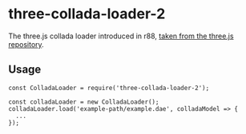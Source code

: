 # three-collada-loader-2
The three.js collada loader introduced in r88, [taken from the three.js repository](https://github.com/mrdoob/three.js/blob/dev/examples/js/loaders/ColladaLoader.js).

## Usage

```
const ColladaLoader = require('three-collada-loader-2');

const colladaLoader = new ColladaLoader();
colladaLoader.load('example-path/example.dae', colladaModel => {
  ...
});
```


